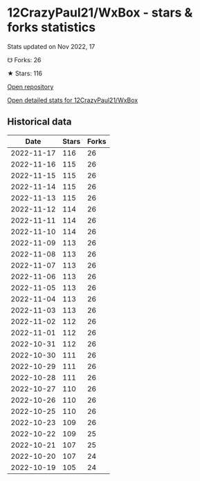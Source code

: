 # 12CrazyPaul21/WxBox - stars & forks statistics

Stats updated on Nov 2022, 17

☋ Forks: 26

★ Stars: 116

[Open repository](https://github.com/12CrazyPaul21/WxBox)

[Open detailed stats for 12CrazyPaul21/WxBox](https://reviewgithub.com/rep/12CrazyPaul21/WxBox)

## Historical data
| Date | Stars | Forks |
|------|-------|-------|
| 2022-11-17 | 116 | 26 | 
| 2022-11-16 | 115 | 26 | 
| 2022-11-15 | 115 | 26 | 
| 2022-11-14 | 115 | 26 | 
| 2022-11-13 | 115 | 26 | 
| 2022-11-12 | 114 | 26 | 
| 2022-11-11 | 114 | 26 | 
| 2022-11-10 | 114 | 26 | 
| 2022-11-09 | 113 | 26 | 
| 2022-11-08 | 113 | 26 | 
| 2022-11-07 | 113 | 26 | 
| 2022-11-06 | 113 | 26 | 
| 2022-11-05 | 113 | 26 | 
| 2022-11-04 | 113 | 26 | 
| 2022-11-03 | 113 | 26 | 
| 2022-11-02 | 112 | 26 | 
| 2022-11-01 | 112 | 26 | 
| 2022-10-31 | 112 | 26 | 
| 2022-10-30 | 111 | 26 | 
| 2022-10-29 | 111 | 26 | 
| 2022-10-28 | 111 | 26 | 
| 2022-10-27 | 110 | 26 | 
| 2022-10-26 | 110 | 26 | 
| 2022-10-25 | 110 | 26 | 
| 2022-10-23 | 109 | 26 | 
| 2022-10-22 | 109 | 25 | 
| 2022-10-21 | 107 | 25 | 
| 2022-10-20 | 107 | 24 | 
| 2022-10-19 | 105 | 24 | 

